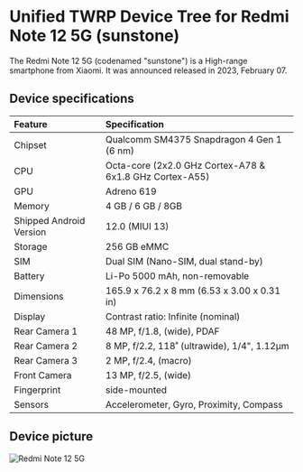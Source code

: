 # Unified TWRP Device Tree for  Redmi Note 12 5G (sunstone)

The Redmi Note 12 5G (codenamed "sunstone") is a High-range smartphone from Xiaomi. It was announced released in 2023, February 07.

## Device specifications

| Feature                 | Specification                                                                  |
| :---------------------- | :------------------------------------------------------------------------------|
| Chipset                 | Qualcomm SM4375 Snapdragon 4 Gen 1 (6 nm)                                      |
| CPU                     | Octa-core (2x2.0 GHz Cortex-A78 & 6x1.8 GHz Cortex-A55)                        |
| GPU                     | Adreno 619                                                                     |
| Memory                  | 4 GB / 6 GB / 8GB                                                              |
| Shipped Android Version | 12.0 (MIUI 13)                                                                 |
| Storage                 | 256 GB eMMC                                                                    |
| SIM                     | Dual SIM (Nano-SIM, dual stand-by)                                             |
| Battery                 | Li-Po 5000 mAh, non-removable                                                  |
| Dimensions              | 165.9 x 76.2 x 8 mm (6.53 x 3.00 x 0.31 in)                                    |
| Display                 | Contrast ratio: Infinite (nominal)                                             |
| Rear Camera 1           | 48 MP, f/1.8, (wide), PDAF                                                     |
| Rear Camera 2           | 8 MP, f/2.2, 118˚ (ultrawide), 1/4", 1.12µm                                    |
| Rear Camera 3           | 2 MP, f/2.4, (macro)                                                           |
| Front Camera            | 13 MP, f/2.5, (wide)                                                           |
| Fingerprint             | side-mounted                                                                   |
| Sensors                 | Accelerometer, Gyro, Proximity, Compass                                        |

## Device picture

![ Redmi Note 12 5G ](https://fdn2.gsmarena.com/vv/pics/xiaomi/xiaomi-redmi-note-12-5g-1.jpg)
